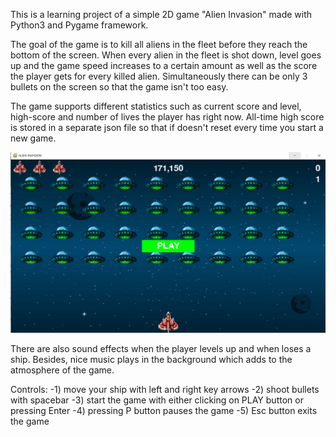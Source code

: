 This is a learning project of a simple 2D game "Alien Invasion" made
with Python3 and Pygame framework.

The goal of the game is to kill all aliens in the fleet before they reach the bottom of the screen.
When every alien in the fleet is shot down, level goes up and the game 
speed increases to a certain amount as well as the score the player gets
for every killed alien.
Simultaneously there can be only 3 bullets on the screen so that the game isn't too easy.

The game supports different statistics such as current score and level, high-score and 
number of lives the player has right now. All-time high score is stored
in a separate json file so that if doesn't reset every time you start a new game.

![alt text](screenshots/screenshot1.png "StartMenu")

There are also sound effects when the player levels up and when loses a ship.
Besides, nice music plays in the background which adds to the atmosphere of the game.

Controls:
-1) move your ship with left and right key arrows
-2) shoot bullets with spacebar
-3) start the game with either clicking on PLAY button or pressing Enter
-4) pressing P button pauses the game
-5) Esc button exits the game

